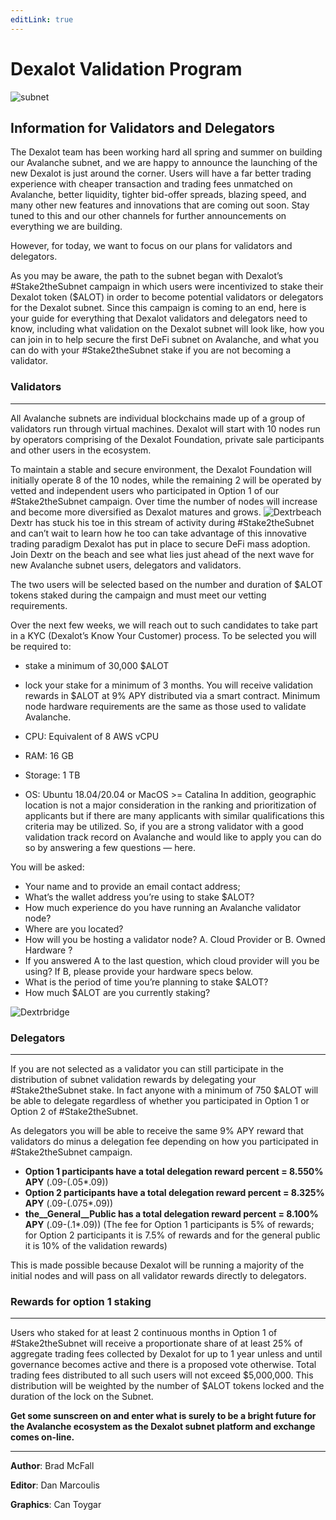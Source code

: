 ```yaml
---
editLink: true
---
```

# Dexalot Validation Program
![subnet](/images/validation/subnet.png)
## Information for Validators and Delegators
The Dexalot team has been working hard all spring and summer on building our Avalanche subnet, and we are happy to announce the launching of the new Dexalot is just around the corner. Users will have a far better trading experience with cheaper transaction and trading fees unmatched on Avalanche, better liquidity, tighter bid-offer spreads, blazing speed, and many other new features and innovations that are coming out soon. Stay tuned to this and our other channels for further announcements on everything we are building.

However, for today, we want to focus on our plans for validators and delegators.

As you may be aware, the path to the subnet began with Dexalot’s #Stake2theSubnet campaign in which users were incentivized to stake their Dexalot token ($ALOT) in order to become potential validators or delegators for the Dexalot subnet. Since this campaign is coming to an end, here is your guide for everything that Dexalot validators and delegators need to know, including what validation on the Dexalot subnet will look like, how you can join in to help secure the first DeFi subnet on Avalanche, and what you can do with your #Stake2theSubnet stake if you are not becoming a validator.

### Validators
---

All Avalanche subnets are individual blockchains made up of a group of validators run through virtual machines. Dexalot will start with 10 nodes run by operators comprising of the Dexalot Foundation, private sale participants and other users in the ecosystem.

To maintain a stable and secure environment, the Dexalot Foundation will initially operate 8 of the 10 nodes, while the remaining 2 will be operated by vetted and independent users who participated in Option 1 of our #Stake2theSubnet campaign. Over time the number of nodes will increase and become more diversified as Dexalot matures and grows.
![Dextrbeach](/images/validation/dextrbeach.png)
Dextr has stuck his toe in this stream of activity during #Stake2theSubnet and can’t wait to learn how he too can take advantage of this innovative trading paradigm Dexalot has put in place to secure DeFi mass adoption. Join Dextr on the beach and see what lies just ahead of the next wave for new Avalanche subnet users, delegators and validators.

The two users will be selected based on the number and duration of $ALOT tokens staked during the campaign and must meet our vetting requirements.

Over the next few weeks, we will reach out to such candidates to take part in a KYC (Dexalot’s Know Your Customer) process. To be selected you will be required to:

* stake a minimum of 30,000 $ALOT
* lock your stake for a minimum of 3 months.
You will receive validation rewards in $ALOT at 9% APY distributed via a smart contract. Minimum node hardware requirements are the same as those used to validate Avalanche.

* CPU: Equivalent of 8 AWS vCPU
* RAM: 16 GB
* Storage: 1 TB
* OS: Ubuntu 18.04/20.04 or MacOS >= Catalina
In addition, geographic location is not a major consideration in the ranking and prioritization of applicants but if there are many applicants with similar qualifications this criteria may be utilized. So, if you are a strong validator with a good validation track record on Avalanche and would like to apply you can do so by answering a few questions — here.

You will be asked:

* Your name and to provide an email contact address;
* What’s the wallet address you’re using to stake $ALOT?
* How much experience do you have running an Avalanche validator node?
* Where are you located?
* How will you be hosting a validator node? A. Cloud Provider or B. Owned Hardware ?
* If you answered A to the last question, which cloud provider will you be using? If B, please provide your hardware specs below.
* What is the period of time you’re planning to stake $ALOT?
* How much $ALOT are you currently staking?

![Dextrbridge](/images/validation/dextrbridge.png)

### Delegators
---

If you are not selected as a validator you can still participate in the distribution of subnet validation rewards by delegating your #Stake2theSubnet stake. In fact anyone with a minimum of 750 $ALOT will be able to delegate regardless of whether you participated in Option 1 or Option 2 of #Stake2theSubnet.

As delegators you will be able to receive the same 9% APY reward that validators do minus a delegation fee depending on how you participated in #Stake2theSubnet campaign.

* **Option 1 participants have a total delegation reward percent = 8.550% APY** (.09-(.05*.09))
* **Option 2 participants have a total delegation reward percent = 8.325% APY** (.09-(.075*.09))
* **the__General__Public has a total delegation reward percent = 8.100% APY** (.09-(.1*.09))
(The fee for Option 1 participants is 5% of rewards; for Option 2 participants it is 7.5% of rewards and for the general public it is 10% of the validation rewards)

This is made possible because Dexalot will be running a majority of the initial nodes and will pass on all validator rewards directly to delegators.

### Rewards for option 1 staking
---

Users who staked for at least 2 continuous months in Option 1 of #Stake2theSubnet will receive a proportionate share of at least 25% of aggregate trading fees collected by Dexalot for up to 1 year unless and until governance becomes active and there is a proposed vote otherwise. Total trading fees distributed to all such users will not exceed $5,000,000. This distribution will be weighted by the number of $ALOT tokens locked and the duration of the lock on the Subnet.

**Get some sunscreen on and enter what is surely to be a bright future for the Avalanche ecosystem as the Dexalot subnet platform and exchange comes on-line.**

---

**Author**: Brad McFall

**Editor**: Dan Marcoulis

**Graphics**: Can Toygar
